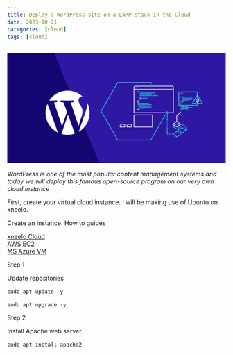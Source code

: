 ```yaml
---
title: Deploy a WordPress site on a LAMP stack in the Cloud
date: 2023-10-21
categories: [cloud]
tags: [cloud]
---
```


![WordPress](/assets/wordpress.png)


*WordPress is one of the most popular content management systems and today we will deploy this famous open-source 
program on our very own cloud instance*

First, create your virtual cloud instance. I will be making use of Ubuntu on xneelo.

Create an instance: How to guides

<a href="https://xneelo.co.za/help-centre/cloud/create-an-instance" target="_blank">xneelo Cloud </a>  
<a href="https://docs.aws.amazon.com/efs/latest/ug/gs-step-one-create-ec2-resources.html" target="_blank">AWS EC2 </a>  
  <a href="https://cloud.google.com/compute/docs/instances/create-start-instance" target="_blank">MS Azure VM </a>


Step 1

Update repositories

```
sudo apt update -y
```

```
sudo apt upgrade -y
```


Step 2

Install Apache web server 

```
sudo apt install apache2
```


